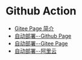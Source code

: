 # Github Action

- [Gitee Page 简介](/engineering/deploy/GithubAction/简介)
- [自动部署--Github Page](/engineering/deploy/GithubAction/githubpage)
- [自动部署--Gitee Page](/engineering/deploy/GithubAction/giteepage)
- [自动部署--阿里云](/engineering/deploy/GithubAction/部署阿里云)
